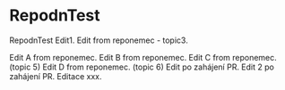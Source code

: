 # RepodnTest
RepodnTest
Edit1.
Edit from reponemec - topic3.

Edit A from reponemec.
Edit B from reponemec.
Edit C from reponemec. (topic 5)
Edit D from reponemec. (topic 6)
Edit po zahájení PR.
Edit 2 po zahájení PR. Editace xxx.
